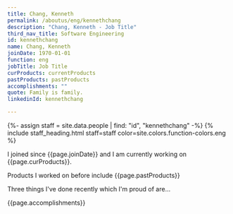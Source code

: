 ```yaml
---
title: Chang, Kenneth
permalink: /aboutus/eng/kennethchang
description: "Chang, Kenneth - Job Title"
third_nav_title: Software Engineering
id: kennethchang
name: Chang, Kenneth
joinDate: 1970-01-01
function: eng
jobTitle: Job Title
curProducts: currentProducts
pastProducts: pastProducts
accomplishments: ""
quote: Family is family.
linkedinId: kennethchang

---
```


{%- assign staff = site.data.people | find: "id", "kennethchang" -%}
{% include staff_heading.html staff=staff color=site.colors.function-colors.eng %}

<p>I joined since {{page.joinDate}} and I am currently working on {{page.curProducts}}.</p>

<p>Products I worked on before include {{page.pastProducts}}</p>

<p>Three things I've done recently which I'm proud of are...</p>
{{page.accomplishments}}
